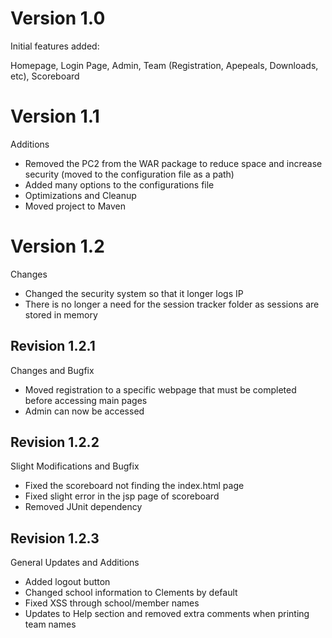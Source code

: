 # Version 1.0
Initial features added:

Homepage, Login Page, Admin, Team (Registration, Apepeals, Downloads, etc), Scoreboard

# Version 1.1
Additions

- Removed the PC2 from the WAR package to reduce space and increase security (moved to the configuration file as a path)
- Added many options to the configurations file
- Optimizations and Cleanup
- Moved project to Maven

# Version 1.2
Changes

- Changed the security system so that it longer logs IP
- There is no longer a need for the session tracker folder as sessions are stored in memory

## Revision 1.2.1
Changes and Bugfix

- Moved registration to a specific webpage that must be completed before accessing main pages
- Admin can now be accessed

## Revision 1.2.2
Slight Modifications and Bugfix

- Fixed the scoreboard not finding the index.html page
- Fixed slight error in the jsp page of scoreboard
- Removed JUnit dependency

## Revision 1.2.3
General Updates and Additions

- Added logout button 
- Changed school information to Clements by default
- Fixed XSS through school/member names
- Updates to Help section and removed extra comments when printing team names 